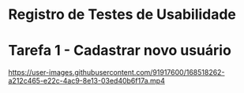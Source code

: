 # Registro de Testes de Usabilidade

# Tarefa 1 - Cadastrar novo usuário

https://user-images.githubusercontent.com/91917600/168518262-a212c465-e22c-4ac9-8e13-03ed40b6f17a.mp4